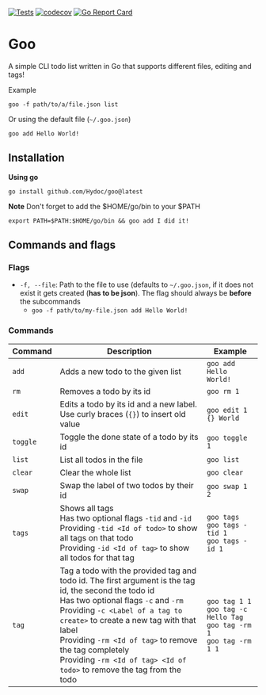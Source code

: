 [![Tests](https://github.com/Hydoc/goo/actions/workflows/test.yaml/badge.svg)](https://github.com/Hydoc/goo/actions/workflows/test.yaml)
[![codecov](https://codecov.io/gh/Hydoc/goo/graph/badge.svg?token=5TWYKUEG84)](https://codecov.io/gh/Hydoc/goo)
[![Go Report Card](https://goreportcard.com/badge/github.com/Hydoc/goo)](https://goreportcard.com/report/github.com/Hydoc/goo)

# Goo

A simple CLI todo list written in Go that supports different files, editing and tags!

Example

```shell
goo -f path/to/a/file.json list
```

Or using the default file (`~/.goo.json`)

```shell
goo add Hello World!
```

## Installation

**Using go**

```shell
go install github.com/Hydoc/goo@latest
```

**Note** Don't forget to add the $HOME/go/bin to your $PATH

```shell
export PATH=$PATH:$HOME/go/bin && goo add I did it!
```

## Commands and flags

### Flags

* `-f, --file`: Path to the file to use (defaults to `~/.goo.json`, if it does not exist it gets created (**has to be
  json**). The flag should always be **before** the subcommands
    * `goo -f path/to/my-file.json add Hello World!`

### Commands

| Command  | Description                                                                                                                                                                                                                                                                                                                                                                  | Example                                                                            |
|----------|------------------------------------------------------------------------------------------------------------------------------------------------------------------------------------------------------------------------------------------------------------------------------------------------------------------------------------------------------------------------------|------------------------------------------------------------------------------------|
| `add`    | Adds a new todo to the given list                                                                                                                                                                                                                                                                                                                                            | `goo add Hello World!`                                                             |
| `rm`     | Removes a todo by its id                                                                                                                                                                                                                                                                                                                                                     | `goo rm 1`                                                                         |
| `edit`   | Edits a todo by its id and a new label. Use curly braces (`{}`) to insert old value                                                                                                                                                                                                                                                                                          | `goo edit 1 {} World`                                                              |
| `toggle` | Toggle the done state of a todo by its id                                                                                                                                                                                                                                                                                                                                    | `goo toggle 1`                                                                     |
| `list`   | List all todos in the file                                                                                                                                                                                                                                                                                                                                                   | `goo list`                                                                         |
| `clear`  | Clear the whole list                                                                                                                                                                                                                                                                                                                                                         | `goo clear`                                                                        |
| `swap`   | Swap the label of two todos by their id                                                                                                                                                                                                                                                                                                                                      | `goo swap 1 2`                                                                     |
| `tags`   | Shows all tags<br/>Has two optional flags `-tid` and `-id`<br/>Providing `-tid <Id of todo>` to show all tags on that todo<br/>Providing `-id <Id of tag>` to show all todos for that tag                                                                                                                                                                                    | `goo tags`<br/>`goo tags -tid 1`<br/>`goo tags -id 1`                              |
| `tag`    | Tag a todo with the provided tag and todo id. The first argument is the tag id, the second the todo id<br/>Has two optional flags `-c` and `-rm`<br/>Providing `-c <Label of a tag to create>` to create a new tag with that label<br/>Providing `-rm <Id of tag>` to remove the tag completely<br/>Providing `-rm <Id of tag> <Id of todo>` to remove the tag from the todo | `goo tag 1 1`<br/>`goo tag -c Hello Tag`<br/>`goo tag -rm 1`<br/>`goo tag -rm 1 1` |                                                                                                                                              

